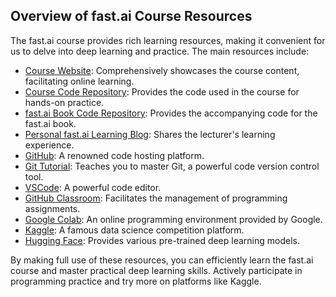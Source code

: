 
## Overview of fast.ai Course Resources

The fast.ai course provides rich learning resources, making it convenient for us to delve into deep learning and practice. The main resources include:

- [Course Website](https://course.fast.ai/): Comprehensively showcases the course content, facilitating online learning.
- [Course Code Repository](https://github.com/lovellbrian/course22): Provides the code used in the course for hands-on practice.
- [fast.ai Book Code Repository](https://github.com/lovellbrian/fastbook): Provides the accompanying code for the fast.ai book.
- [Personal fast.ai Learning Blog](https://lovellbrian.github.io/): Shares the lecturer's learning experience.
- [GitHub](https://github.com/): A renowned code hosting platform.
- [Git Tutorial](https://jwiegley.github.io/git-from-the-bottom-up/): Teaches you to master Git, a powerful code version control tool.
- [VSCode](https://code.visualstudio.com/): A powerful code editor.
- [GitHub Classroom](https://classroom.github.com/classrooms): Facilitates the management of programming assignments.
- [Google Colab](https://colab.research.google.com/): An online programming environment provided by Google.
- [Kaggle](https://www.kaggle.com/): A famous data science competition platform.
- [Hugging Face](https://huggingface.co/): Provides various pre-trained deep learning models.

By making full use of these resources, you can efficiently learn the fast.ai course and master practical deep learning skills. Actively participate in programming practice and try more on platforms like Kaggle.
